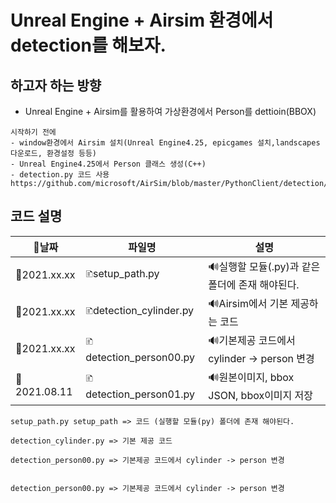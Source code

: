 # Unreal Engine + Airsim 환경에서 detection를 해보자. 

## 하고자 하는 방향
- Unreal Engine + Airsim를 활용하여 가상환경에서 Person를 dettioin(BBOX)

```
시작하기 전에
- window환경에서 Airsim 설치(Unreal Engine4.25, epicgames 설치,landscapes 다운로드, 환경설정 등등)
- Unreal Engine4.25에서 Person 클래스 생성(C++)
- detection.py 코드 사용 https://github.com/microsoft/AirSim/blob/master/PythonClient/detection/detection.py
```

## 코드 설명

|📅날짜|파일명|설명|
|---|----|----|
|📅2021.xx.xx|🗈setup_path.py|🔊실행할 모듈(.py)과 같은 폴더에 존재 해야된다.|
|📅2021.xx.xx|🗈detection_cylinder.py|🔊Airsim에서 기본 제공하는 코드|
|📅2021.xx.xx|🗈detection_person00.py|🔊기본제공 코드에서 cylinder -> person 변경|
|📅2021.08.11|🗈detection_person01.py|🔊원본이미지, bbox JSON, bbox이미지 저장  |



```
setup_path.py setup_path => 코드 (실행할 모듈(py) 폴더에 존재 해야된다.
```
```
detection_cylinder.py => 기본 제공 코드
```
```
detection_person00.py => 기본제공 코드에서 cylinder -> person 변경
```
```

detection_person00.py => 기본제공 코드에서 cylinder -> person 변경
```
